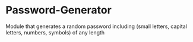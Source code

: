 # Password-Generator
Module that generates a random password including (small letters, capital letters, numbers, symbols) of any length

